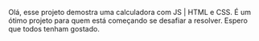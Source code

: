 Olá, esse projeto demostra uma calculadora com JS | HTML e CSS.
É um ótimo projeto para quem está começando se desafiar a resolver.
Espero que todos tenham gostado.
